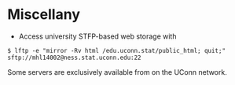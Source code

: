 
# Miscellany

* Access university STFP-based web storage with

```
$ lftp -e "mirror -Rv html /edu.uconn.stat/public_html; quit;" sftp://mhl14002@ness.stat.uconn.edu:22
```

Some servers are exclusively available from on the UConn network.

